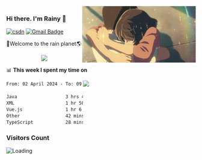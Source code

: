 <img  align='right' height="150" src="https://github.com/LikeRainDay/LikeRainDay/blob/master/pic/img_rain_1.gif?raw=true">



### Hi there. I'm Rainy :lemon:

[![csdn](https://img.shields.io/badge/-csdn-c14438?style=flat-square&logo=c&logoColor=white)](https://blog.csdn.net/qq_15807167)
[![Gmail Badge](https://img.shields.io/badge/-gmail-c14438?style=flat-square&logo=Gmail&logoColor=white&link=mailto:houshuai0816@gmail.com)](mailto:houshuai0816@gmail.com)

🚀Welcome to the rain planet🌎

<center>
<img align='center'  src="https://source.unsplash.com/user/rainyhehe/likes">
</center>

📊 **This week I spent my time on**

<img align='right'   width="300" src="https://github-readme-stats.vercel.app/api?username=LikeRainDay&show_icons=true&title_color=fff&icon_color=79ff97&text_color=9f9f9f&bg_color=151515&count_private=true">

<!--START_SECTION:waka-->

```txt
From: 02 April 2024 - To: 09 April 2024

Java                  3 hrs 46 mins   ███████████▒░░░░░░░░░░░░░   44.79 %
XML                   1 hr 50 mins    █████▒░░░░░░░░░░░░░░░░░░░   21.92 %
Vue.js                1 hr 6 mins     ███▒░░░░░░░░░░░░░░░░░░░░░   13.21 %
Other                 42 mins         ██░░░░░░░░░░░░░░░░░░░░░░░   08.30 %
TypeScript            28 mins         █▒░░░░░░░░░░░░░░░░░░░░░░░   05.67 %
```

<!--END_SECTION:waka-->

### Visitors Count
<img align="left" src = "https://profile-counter.glitch.me/LikeRainDay/count.svg" alt ="Loading">

